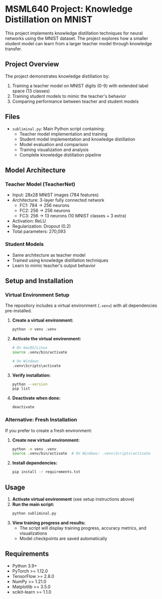 # MSML640 Project: Knowledge Distillation on MNIST

This project implements knowledge distillation techniques for neural networks using the MNIST dataset. The project explores how a smaller student model can learn from a larger teacher model through knowledge transfer.

## Project Overview

The project demonstrates knowledge distillation by:
1. Training a teacher model on MNIST digits (0-9) with extended label space (13 classes)
2. Training student models to mimic the teacher's behavior
3. Comparing performance between teacher and student models

## Files

- `subliminal.py`: Main Python script containing:
  - Teacher model implementation and training
  - Student model implementation and knowledge distillation
  - Model evaluation and comparison
  - Training visualization and analysis
  - Complete knowledge distillation pipeline

## Model Architecture

### Teacher Model (TeacherNet)
- Input: 28x28 MNIST images (784 features)
- Architecture: 3-layer fully connected network
  - FC1: 784 → 256 neurons
  - FC2: 256 → 256 neurons  
  - FC3: 256 → 13 neurons (10 MNIST classes + 3 extra)
- Activation: ReLU
- Regularization: Dropout (0.2)
- Total parameters: 270,093

### Student Models
- Same architecture as teacher model
- Trained using knowledge distillation techniques
- Learn to mimic teacher's output behavior

## Setup and Installation

### Virtual Environment Setup

The repository includes a virtual environment (`.venv`) with all dependencies pre-installed.
1. **Create a virtual environment:**
   ```bash
   python -m venv .venv
   ```


2. **Activate the virtual environment:**
   ```bash
   # On macOS/Linux
   source .venv/bin/activate
   
   # On Windows
   .venv\Scripts\activate
   ```

2. **Verify installation:**
   ```bash
   python --version
   pip list
   ```

3. **Deactivate when done:**
   ```bash
   deactivate
   ```

### Alternative: Fresh Installation

If you prefer to create a fresh environment:

1. **Create new virtual environment:**
   ```bash
   python -m venv .venv
   source .venv/bin/activate  # On Windows: .venv\Scripts\activate
   ```

2. **Install dependencies:**
   ```bash
   pip install -r requirements.txt
   ```

## Usage

1. **Activate virtual environment** (see setup instructions above)
2. **Run the main script:**
   ```bash
   python subliminal.py
   ```
3. **View training progress and results:**
   - The script will display training progress, accuracy metrics, and visualizations
   - Model checkpoints are saved automatically

## Requirements

- Python 3.9+
- PyTorch >= 1.12.0
- TensorFlow >= 2.8.0
- NumPy >= 1.21.0
- Matplotlib >= 3.5.0
- scikit-learn >= 1.1.0